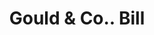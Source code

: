 ---
doi: 10.7916/D8PK1T80
date_other: '1870'
date_other_textual: 1870-1879
form: printed ephemera
genre:
- Invoices
name:
- Gould & Co.
object_in_context_url: https://biggert.cul.columbia.edu/items/view/ave_biggert_01406
subject_hierarchical_geographic:
- Philadelphia, Pennsylvania, United States
subject_name:
- Gould & Co.
title: Gould & Co.. Bill
sort_title: Gould & Co.. Bill
call_number: ave_biggert_01406
coordinates:
- 40.00944444444445,-75.13333333333334
pid: ave_biggert_01406
identifiers: ave_biggert_01406
thumbnail: https://derivativo-1.library.columbia.edu/iiif/2/ldpd:344665/full/!256,256/0/native.jpg
permalink: "/items/ave_biggert_01406/"
layout: iiif-image-page
---